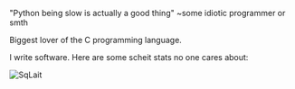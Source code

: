 "Python being slow is actually a good thing" ~some idiotic programmer or smth

Biggest lover of the C programming language.

I write software. Here are some scheit stats no one cares about:

<p><img align="left" src="https://github-readme-stats.vercel.app/api/top-langs?username=SqLait&show_icons=true&locale=en&layout=compact" alt="SqLait" /></p>
